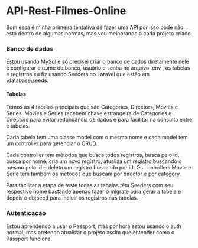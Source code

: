 # API-Rest-Filmes-Online

<p>Bom essa é minha primeira tentativa de fazer uma API por isso pode não está dentro de algumas normas, mas vou melhorando a cada projeto criado.</p>
<h3>Banco de dados</h3>

<p>Estou usando MySql e só precisei criar o banco de dados diretamente nele e configurar o nome do banco, usuário e senha no arquivo .env , as tabelas e registros eu fiz usando Seeders no Laravel que estão em \database\seeds. </p>

<h4>Tabelas</h4>

<p>Temos as 4 tabelas principais que são Categories, Directors, Movies e Series. Movies e Series recebem chave estrangeira de Categories e Directors para evitar redundância de dados e para facilitar na consulta entre e tabelas. </p>

<p>Cada tabela tem uma classe model com o mesmo nome e cada model tem um controller para gerenciar o CRUD. </p>

<p>Cada controller tem  métodos que busca todos registros, busca pelo id, busca por nome, cria um novo registro, atualiza um registro buscando o mesmo pelo id e deleta um registro buscando por id.
Os controllers Movie e Serie tem também os métodos que buscam por director e por category.</p>

<p>Para facilitar a etapa de teste todas as tabelas têm Seeders com seu respectivo nome bastando apenas fazer o migrate para gerar a tabela e depois o db:seed para incluir os registros nas tabelas.</p>

<h3>Autenticação </h3>

<p>Estou aprendendo a usar o Passport, mas por hora estou usando o auth normal, mas pretendo atualizar o projeto assim que entender como o Passport funciona.</p>
